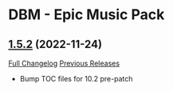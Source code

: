 # DBM - Epic Music Pack

## [1.5.2](https://github.com/ZelionGG/DBM-EpicMusicPack/tree/v1.5.2) (2022-11-24)

[Full Changelog](https://github.com/ZelionGG/DBM-EpicMusicPack/compare/v1.5.1...v1.5.2) [Previous Releases](https://github.com/ZelionGG/DBM-EpicMusicPack/releases)

- Bump TOC files for 10.2 pre-patch
